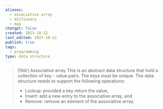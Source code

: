 ```yaml
---
aliases:
  - associative array
  - dictionary
  - map
chatgpt: false
created: 2023-10-12
last_edited: 2023-10-12
publish: true
tags:
  - programming
type: data structure
---
```

>[!tldr] Associative array
>This is an abstract data structure that hold a collection of key - value pairs. The keys must be unique. The data structure needs to support the following operations:
>- Lookup: provided a key return the value,
>- Insert: add a new entry to the associative array, and
>- Remove: remove an element of the associative array.
